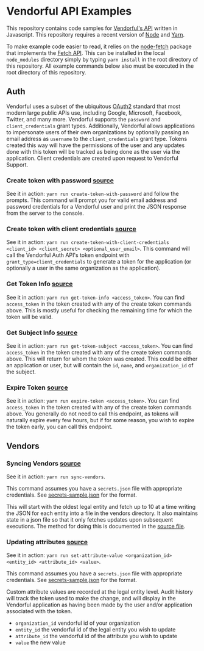 # Vendorful API Examples

This repository contains code samples for [Vendorful's API](https://api.vendorful.com) written in Javascript.
This repository requires a recent version of [Node](https://nodejs.org/en/) and [Yarn](https://yarnpkg.com/).

To make example code easier to read, it relies on the [node-fetch](https://www.npmjs.com/package/node-fetch) package that implements the [Fetch API](https://developer.mozilla.org/en-US/docs/Web/API/Fetch_API). This can be installed in the local `node_modules` directory simply by typing `yarn install` in the root directory of this repository. All example commands below also must be executed in the root directory of this repository.

## Auth

Vendorful uses a subset of the ubiquitous [OAuth2](https://oauth.net/2/) standard that most modern large public APIs use, including Google, Microsoft, Facebook, Twitter, and many more.
Vendorful supports the `password` and `client_credentials` grant types.
Additionally, Vendorful allows applications to impersonate users of their own organizations by optionally passing an email address as `username` to the `client_credentials` grant type.
Tokens created this way will have the permissions of the user and any updates done with this token will be tracked as being done as the user via the application.
Client credentials are created upon request to Vendorful Support.

### Create token with password [source](./src/auth/create-token-with-password.js)

See it in action: `yarn run create-token-with-password` and follow the prompts.
This command will prompt you for valid email address and password credentials for a Vendorful user and print the JSON response from the server to the console.

### Create token with client credentials [source](./src/auth/create-token-with-client-credentials.js)

See it in action: `yarn run create-token-with-client-credentials <client_id> <client_secret> <optional_user_email>`.
This command will call the Vendorful Auth API's token endpoint with `grant_type=client_credentials` to generate a token for the application (or optionally a user in the same organization as the application).

### Get Token Info [source](./src/auth/get-token-info.js)

See it in action: `yarn run get-token-info <access_token>`.
You can find `access_token` in the token created with any of the create token commands above. This is mostly useful for checking the remaining time for which the token will be valid.

### Get Subject Info [source](./src/auth/get-token-subject.js)

See it in action: `yarn run get-token-subject <access_token>`.
You can find `access_token` in the token created with any of the create token commands above. This will return for whom the token was created. This could be either an application or user, but will contain the `id`, `name`, and `organization_id` of the subject.

### Expire Token [source](./src/auth/expire-token.js)

See it in action: `yarn run expire-token <access_token>`.
You can find `access_token` in the token created with any of the create token commands above. You generally do not need to call this endpoint, as tokens will naturally expire every few hours, but if for some reason, you wish to expire the token early, you can call this endpoint.

## Vendors

### Syncing Vendors [source](./src/vendors/sync.js)

See it in action: `yarn run sync-vendors`.

This command assumes you have a `secrets.json` file with appropriate credentials. See [secrets-sample.json](./secrets-sample.json) for the format.

This will start with the oldest legal entity and fetch up to 10 at a time writing the JSON for each entity into a file in the vendors directory. It also maintains state in a json file so that it only fetches updates upon subsequent executions. The method for doing this is documented in the [source file](./src/vendors/sync.js).

### Updating attributes [source](./src/vendors/set-attribute-value.js)

See it in action: `yarn run set-attribute-value <organization_id> <entity_id> <attribute_id> <value>`.

This command assumes you have a `secrets.json` file with appropriate credentials. See [secrets-sample.json](./secrets-sample.json) for the format.

Custom attribute values are recorded at the legal entity level.
Audit history will track the token used to make the change, and will display in the Vendorful application as having been made by the user and/or application associated with the token.

- `organization_id` vendorful id of your organization
- `entity_id` the vendorful id of the legal entity you wish to update
- `attribute_id` the vendorful id of the attribute you wish to update
- `value` the new value
